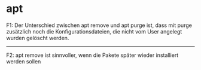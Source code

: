 # apt

F1: Der Unterschied zwischen apt remove und apt purge ist, dass mit purge zusätzlich noch die Konfigurationsdateien, die nicht vom User angelegt wurden gelöscht werden.

---

F2: apt remove ist sinnvoller, wenn die Pakete später wieder installiert werden sollen
